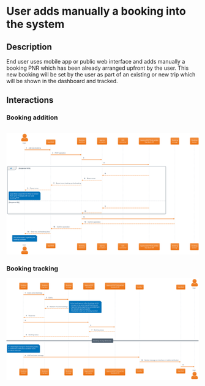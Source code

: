 # User adds manually a booking into the system

## Description

End user uses mobile app or public web interface and adds manually a booking PNR which has been already arranged upfront by the user. This new booking will be set by the user as part of an existing or new trip which will be shown in the dashboard and tracked.

## Interactions

### Booking addition

<div class="hidden">

```plantuml

```
![user_add_booking_manually](./user_add_booking_manually.svg)

### Booking tracking

<div hidden>

```plantuml
@startuml booking_tracking
!theme aws-orange

skinparam BackgroundColor white
skinparam actorstyle awesome
autonumber 1

participant "Booking\ntracker" as booking_tracker
participant "Booking\ninterface" as booking_interface
participant "Booking\nstorage" as booking_storage
participant "Agency/GDS\nconnector" as agency_connector
participant "Agency/GDS/Third parties\nStandard API" as third_parties
participant "Notifier" as notifier
participant "App/Web" as app
actor "User" as user

booking_tracker -> booking_interface: Query active bookings
booking_interface -> booking_storage: Query
return Relation of active bookings
note right
   Active bookings are either bookings which:
   - Are part of an active trip defined by user
   - Have not being reported as cancelled by\n
     the relevant agency/supplier
   - Finalization date has not being reached
end note
booking_interface --> booking_tracker: Response
booking_tracker -> agency_connector
agency_connector -> third_parties
return Booking status
agency_connector --> booking_tracker: Booking status
== Booking change detected ==
note over booking_tracker
   If a meaningful change in the booking status
   is confirmed, notification workflow starts
   to inform end user
end note
booking_tracker -> notifier: POST end user message
notifier -> app: Render message on interface or mobile notification
app -> user

@enduml

```
</div>

![booking_tracking](./booking_tracking.svg)
